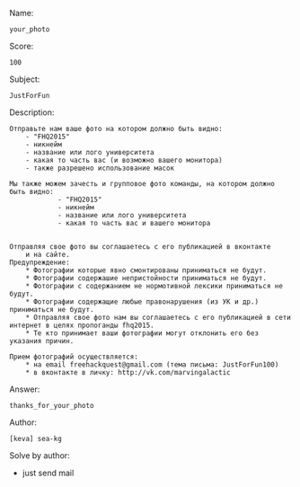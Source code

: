 Name:

	your_photo

Score:

	100

Subject:
	
	JustForFun

Description:

	Отправьте нам ваше фото на котором должно быть видно:
		- "FHQ2015"
		- никнейм
		- название или лого университета
		- какая то часть вас (и возможно вашего монитора)
		- также разрешено использование масок
	
	Мы также можем зачесть и групповое фото команды, на котором должно быть видно:
                - "FHQ2015"
                - никнейм
                - название или лого университета
                - какая то часть вас и вашего монитора


	Отправляя свое фото вы соглашаетесь с его публикацией в вконтакте
		и на сайте.
	Предупреждение:
		* Фотографии которые явно смонтированы приниматься не будут.
		* Фотографии содержашие непристойности приниматься не будут.
		* Фотографии с содержанием не нормотивной лексики приниматься не будут.
		* Фотографии содержащие любые правонарушения (из УК и др.) приниматься не будут.
		* Отправляя свое фото нам вы соглашаетесь с его публикацией в сети интернет в целях пропоганды fhq2015.
		* Те кто принимает ваши фотографии могут отклонить его без указания причин.

	Прием фотографий осуществляется:
		* на email freehackquest@gmail.com (тема письма: JustForFun100)
		* в вконтакте в личку: http://vk.com/marvingalactic

Answer:

	thanks_for_your_photo

Author:

	[keva] sea-kg

Solve by author:

* just send mail
